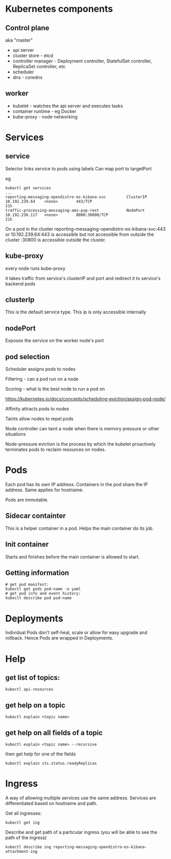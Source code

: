 # Kubernetes components
## Control plane
aka "master"
* api server
* cluster store - etcd
* controller manager - Deployment controller, StatefulSet controller, ReplicaSet controller, etc
* scheduler
* dns - coredns

## worker
* kubelet - watches the api server and executes tasks
* container runtime - eg Docker
* kube-proxy - node networking

# Services
## service
Selector links service to pods using labels
Can map port to targetPort

eg 
```
kubectl get services
...
reporting-messaging-opendistro-es-kibana-svc         ClusterIP   10.192.239.64    <none>        443/TCP                               21h
traffic-processing-messaging-ams-pxp-rest            NodePort    10.192.236.117   <none>        8000:30800/TCP                        21h
```
On a pod in the cluster reporting-messaging-opendistro-es-kibana-svc:443 or 10.192.239.64:443 is accessible but not accessible from outside the cluster
<worker ip>:30800 is accessible outside the cluster.

## kube-proxy
every node runs kube-proxy

it takes traffic from service's clusterIP and port and redirect it to service's backend pods

## clusterIp
This is the default service type.
This ip is only accessible internally

## nodePort
Exposes the service on the worker node's port


## pod selection

Scheduler assigns pods to nodes

Filtering - can a pod run on a node

Scoring - what is the best node to run a pod on

https://kubernetes.io/docs/concepts/scheduling-eviction/assign-pod-node/

Affinity attracts pods to nodes

Taints allow nodes to repel pods

Node controller can taint a node when there is memory pressure or other situations

Node-pressure eviction is the process by which the kubelet proactively terminates pods to reclaim resources on nodes.

# Pods
Each pod has its own IP address. Containers in the pod share the IP address. Same applies for hostname.

Pods are immutable.

## Sidecar containter
This is a helper container in a pod. Helps the main container do its job.
## Init container
Starts and finishes before the main container is allowed to start.

## Getting information
```
# get pod manifest:
kubectl get pods pod-name -o yaml
# get pod info and event history:
kubeclt describe pod pod-name
```

# Deployments
Individual Pods don't self-heal, scale or allow for easy upgrade and rollback. Hence Pods are wrapped in Deployments.

# Help
## get list of topics:
```
kubectl api-resources
```
## get help on a topic
```
kubectl explain <topic name>
```
## get help on all fields of a topic
```
kubectl explain <topic name> --recursive
```
then get help for one of the fields
```
kubectl explain sts.status.readyReplicas
```


# Ingress
A way of allowing multiple services use the same address. Services are differentiated based on hostname and path.

Get all ingresses:
```
kubectl get ing
```
Describe and get path of a particular ingress (you will be able to see the path of the ingress)
```
kubectl describe ing reporting-messaging-opendistro-es-kibana-attachment-ing
```


